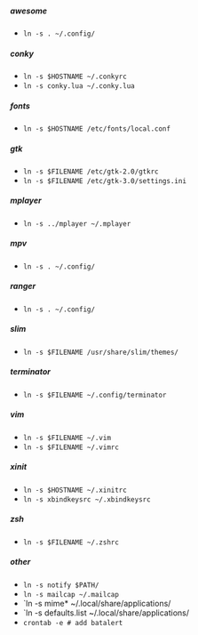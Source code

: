 ##### awesome
- `ln -s . ~/.config/`

##### conky
- `ln -s $HOSTNAME ~/.conkyrc`
- `ln -s conky.lua ~/.conky.lua`

##### fonts
- `ln -s $HOSTNAME /etc/fonts/local.conf`

##### gtk
- `ln -s $FILENAME /etc/gtk-2.0/gtkrc`
- `ln -s $FILENAME /etc/gtk-3.0/settings.ini`

##### mplayer
- `ln -s ../mplayer ~/.mplayer`

##### mpv
- `ln -s . ~/.config/`

##### ranger
- `ln -s . ~/.config/`

##### slim
- `ln -s $FILENAME /usr/share/slim/themes/`

##### terminator
- `ln -s $FILENAME ~/.config/terminator`

##### vim
- `ln -s $FILENAME ~/.vim`
- `ln -s $FILENAME ~/.vimrc`

##### xinit
- `ln -s $HOSTNAME ~/.xinitrc`
- `ln -s xbindkeysrc ~/.xbindkeysrc`

##### zsh
- `ln -s $FILENAME ~/.zshrc`

##### other
- `ln -s notify $PATH/`
- `ln -s mailcap ~/.mailcap`
- `ln -s mime* ~/.local/share/applications/
- `ln -s defaults.list ~/.local/share/applications/
- `crontab -e # add batalert`

